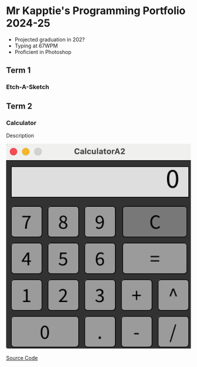 # Mr Kapptie's Programming Portfolio 2024-25
* Projected graduation in 202?
* Typing at 67WPM
* Proficient in Photoshop

## Term 1
### Etch-A-Sketch

## Term 2
### Calculator

Description

![Running App](https://github.com/kappter/programmingportfolio2025-a2/blob/main/images/calc.png?raw=true)

[Source Code]()
